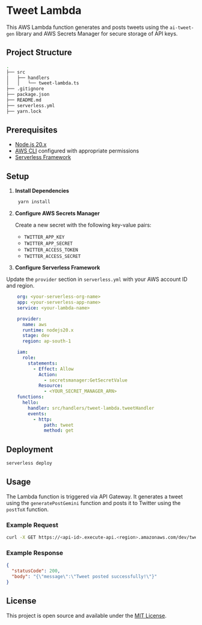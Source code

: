 # Tweet Lambda

This AWS Lambda function generates and posts tweets using the `ai-tweet-gen` library and AWS Secrets Manager for secure storage of API keys.

## Project Structure

```sh
.
├── src
│   ├── handlers
│   │   └── tweet-lambda.ts
├── .gitignore
├── package.json
├── README.md
├── serverless.yml
├── yarn.lock
```

## Prerequisites

- [Node.js 20.x](https://nodejs.org/en/download/package-manager)
- [AWS CLI](https://aws.amazon.com/cli/) configured with appropriate permissions
- [Serverless Framework](https://www.serverless.com/)

## Setup

1. **Install Dependencies**

   ```sh
    yarn install
   ```

2. **Configure AWS Secrets Manager**

   Create a new secret with the following key-value pairs:

   - `TWITTER_APP_KEY`
   - `TWITTER_APP_SECRET`
   - `TWITTER_ACCESS_TOKEN`
   - `TWITTER_ACCESS_SECRET`

3. **Configure Serverless Framework**

Update the `provider` section in `serverless.yml` with your AWS account ID and region.

```yml
    org: <your-serverless-org-name>
    app: <your-serverless-app-name>
    service: <your-lambda-name>

    provider:
      name: aws
      runtime: nodejs20.x
      stage: dev
      region: ap-south-1

    iam:
      role:
        statements:
          - Effect: Allow
            Action:
              - secretsmanager:GetSecretValue
            Resource:
              - <YOUR_SECRET_MANAGER_ARN>
    functions:
      hello:
        handler: src/handlers/tweet-lambda.tweetHandler
        events:
          - http:
              path: tweet
              method: get
```

## Deployment

```sh
serverless deploy
```

## Usage

The Lambda function is triggered via API Gateway. It generates a tweet using the `generatePostGemini` function and posts it to Twitter using the `postToX` function.

### Example Request

```sh
curl -X GET https://<api-id>.execute-api.<region>.amazonaws.com/dev/tweet
```

### Example Response

```json
{
  "statusCode": 200,
  "body": "{\"message\":\"Tweet posted successfully!\"}"
}
```

## License

This project is open source and available under the [MIT License](LICENSE).
